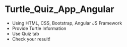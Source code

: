 # Turtle_Quiz_App_Angular
- Using HTML, CSS, Bootstrap, Angular JS Framework
- Provide Turtle Information
- Use Quiz tab
- Check your result!
